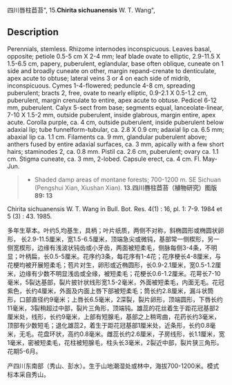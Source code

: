 四川唇柱苣苔",
15.**Chirita sichuanensis** W. T. Wang",

## Description
Perennials, stemless. Rhizome internodes inconspicuous. Leaves basal, opposite; petiole 0.5-5 cm X 2-4 mm; leaf blade ovate to elliptic, 2.9-11.5 X 1.5-6.5 cm, papery, puberulent, eglandular, base often oblique, cuneate on 1 side and broadly cuneate on other, margin repand-crenate to denticulate, apex acute to obtuse; lateral veins 3 or 4 on each side of midrib, inconspicuous. Cymes 1-4-flowered; peduncle 4-8 cm, spreading puberulent; bracts 2, free, ovate to nearly elliptic, 0.9-2.1 X 0.5-1.2 cm, puberulent, margin crenulate to entire, apex acute to obtuse. Pedicel 6-12 mm, puberulent. Calyx 5-sect from base; segments equal, lanceolate-linear, 7-10 X 1.5-2 mm, outside puberulent, inside glabrous, margin entire, apex acute. Corolla purple, ca. 4 cm, outside puberulent, inside puberulent below adaxial lip; tube funnelform-tubular, ca. 2.8 X 0.9 cm; adaxial lip ca. 6.5 mm; abaxial lip ca. 1.1 cm. Filaments ca. 9 mm, glandular puberulent above; anthers fused by entire adaxial surfaces, ca. 3 mm, apically with a few short hairs; staminodes 2, ca. 0.8 mm. Pistil ca. 2.6 cm, puberulent; ovary ca. 1.1 cm. Stigma cuneate, ca. 3 mm, 2-lobed. Capsule erect, ca. 4 cm. Fl. May-Jun.

> * Shaded damp areas of montane forests; 700-1200 m. SE Sichuan (Pengshui Xian, Xiushan Xian).
**13.四川唇柱苣苔（植物研究）图版89: 13**

Chirita sichuanensis W. T. Wang in Bull. Bot. Res. 4(1) : 16, pl. 1: 7-9. 1984 et 5 (3) : 43. 1985.

多年生草本。叶约5,均基生，具柄；叶片纸质，两侧不对称，斜椭圆形或椭圆状卵形， 长2.9-11.5厘米，宽1.5-6.5厘米，顶端急尖或微钝，基部常一侧楔形，另一侧宽楔形，边缘有浅波状钝齿或小牙齿，两面被短柔毛，侧脉每侧3-4条，不明显；叶柄扁，长0.5-5厘米。花序约3条，每花序有1-4花；花序梗长4-8厘米，与花梗均被开展短柔毛；苞片对生，卵形或近椭圆形，长0.9-2.1厘米，宽0.5-1.2厘米，边缘有少数不明显浅齿或全缘，被短柔毛；花梗长0.6-1.2厘米。花萼长7-10毫米，5裂达基部，裂片披针状线形宽1.5-2毫米，外面被短柔毛，内面无毛。花冠紫色，长约4厘米，外面及内面上唇下部被短柔毛；筒长约2.8厘米，漏斗状筒形，口部直径约9毫米；上唇长6.5毫米，2深裂，裂片卵形，顶端圆形，下唇长约11毫米，3裂稍超过中部，裂片三角形，顶端钝。雄蕊的花丝着生于距花冠基部2厘米处，线形，长约9毫米，上部有短腺毛，基部之上稍弯曲，花药长约3毫米，顶部有少数短毛；退化雄蕊2，着生于距花冠基部1厘米处，近条形，长约0.8毫米，无毛。花盘环状，高约0.8毫米。雌蕊长约2.6厘米，子房线形，长1.1厘米，宽1毫米，密被短柔毛，花柱被短腺毛，柱头长3毫米，2裂近中部，裂片狭三角形。花期5-6月。

产四川东南部（秀山、彭水）。生于山地潮湿处或林中，海拔700-1200米。模式标本采自秀山。
